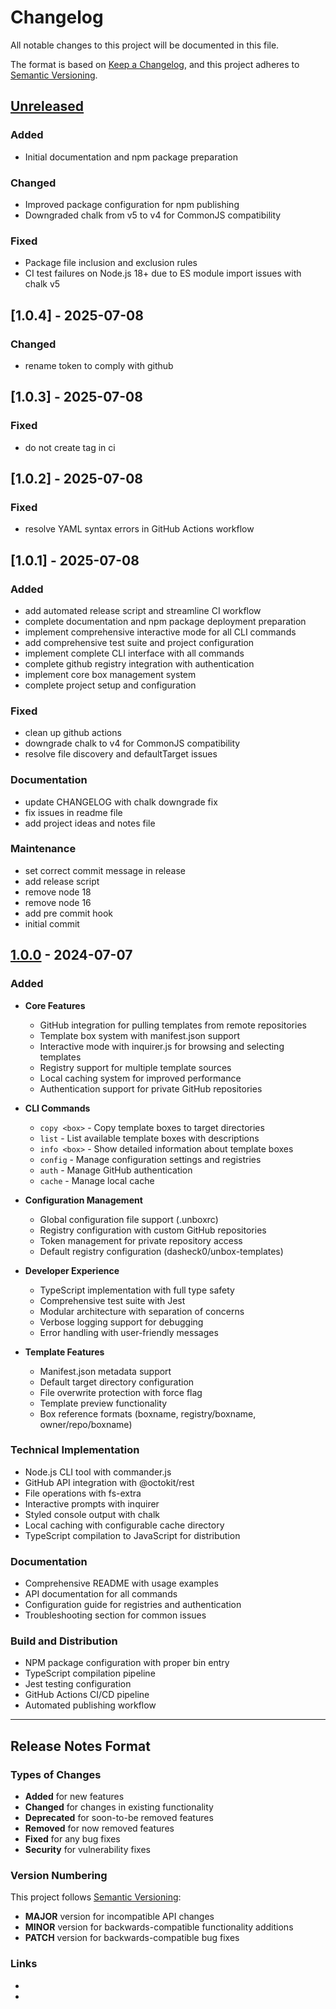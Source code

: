 # Changelog

All notable changes to this project will be documented in this file.

The format is based on [Keep a Changelog](https://keepachangelog.com/en/1.0.0/),
and this project adheres to [Semantic Versioning](https://semver.org/spec/v2.0.0.html).

## [Unreleased]

### Added
- Initial documentation and npm package preparation

### Changed
- Improved package configuration for npm publishing
- Downgraded chalk from v5 to v4 for CommonJS compatibility

### Fixed
- Package file inclusion and exclusion rules
- CI test failures on Node.js 18+ due to ES module import issues with chalk v5





## [1.0.4] - 2025-07-08

### Changed
- rename token to comply with github

## [1.0.3] - 2025-07-08

### Fixed
- do not create tag in ci

## [1.0.2] - 2025-07-08

### Fixed
- resolve YAML syntax errors in GitHub Actions workflow

## [1.0.1] - 2025-07-08

### Added
- add automated release script and streamline CI workflow
- complete documentation and npm package deployment preparation
- implement comprehensive interactive mode for all CLI commands
- add comprehensive test suite and project configuration
- implement complete CLI interface with all commands
- complete github registry integration with authentication
- implement core box management system
- complete project setup and configuration

### Fixed
- clean up github actions
- downgrade chalk to v4 for CommonJS compatibility
- resolve file discovery and defaultTarget issues

### Documentation
- update CHANGELOG with chalk downgrade fix
- fix issues in readme file
- add project ideas and notes file

### Maintenance
- set correct commit message in release
- add release script
- remove node 18
- remove node 16
- add pre commit hook
- initial commit

## [1.0.0] - 2024-07-07

### Added
- **Core Features**
  - GitHub integration for pulling templates from remote repositories
  - Template box system with manifest.json support
  - Interactive mode with inquirer.js for browsing and selecting templates
  - Registry support for multiple template sources
  - Local caching system for improved performance
  - Authentication support for private GitHub repositories

- **CLI Commands**
  - `copy <box>` - Copy template boxes to target directories
  - `list` - List available template boxes with descriptions
  - `info <box>` - Show detailed information about template boxes
  - `config` - Manage configuration settings and registries
  - `auth` - Manage GitHub authentication
  - `cache` - Manage local cache

- **Configuration Management**
  - Global configuration file support (.unboxrc)
  - Registry configuration with custom GitHub repositories
  - Token management for private repository access
  - Default registry configuration (dasheck0/unbox-templates)

- **Developer Experience**
  - TypeScript implementation with full type safety
  - Comprehensive test suite with Jest
  - Modular architecture with separation of concerns
  - Verbose logging support for debugging
  - Error handling with user-friendly messages

- **Template Features**
  - Manifest.json metadata support
  - Default target directory configuration
  - File overwrite protection with force flag
  - Template preview functionality
  - Box reference formats (boxname, registry/boxname, owner/repo/boxname)

### Technical Implementation
- Node.js CLI tool with commander.js
- GitHub API integration with @octokit/rest
- File operations with fs-extra
- Interactive prompts with inquirer
- Styled console output with chalk
- Local caching with configurable cache directory
- TypeScript compilation to JavaScript for distribution

### Documentation
- Comprehensive README with usage examples
- API documentation for all commands
- Configuration guide for registries and authentication
- Troubleshooting section for common issues

### Build and Distribution
- NPM package configuration with proper bin entry
- TypeScript compilation pipeline
- Jest testing configuration
- GitHub Actions CI/CD pipeline
- Automated publishing workflow

---

## Release Notes Format

### Types of Changes
- **Added** for new features
- **Changed** for changes in existing functionality
- **Deprecated** for soon-to-be removed features
- **Removed** for now removed features
- **Fixed** for any bug fixes
- **Security** for vulnerability fixes

### Version Numbering
This project follows [Semantic Versioning](https://semver.org/):
- **MAJOR** version for incompatible API changes
- **MINOR** version for backwards-compatible functionality additions
- **PATCH** version for backwards-compatible bug fixes

### Links
- [Unreleased]: https://github.com/dasheck0/unbox/compare/v1.0.0...HEAD
- [1.0.0]: https://github.com/dasheck0/unbox/releases/tag/v1.0.0
